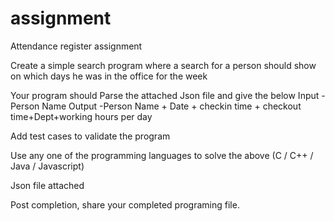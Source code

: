 # assignment

Attendance register assignment

Create a simple search program where a search for a person should show on which days he was in the office for the week

Your program should Parse the attached Json file and give the below
Input - Person Name
Output -Person Name + Date + checkin time + checkout time+Dept+working hours per day

Add test cases to validate the program

Use any one of the programming languages to solve the above (C / C++ / Java / Javascript)

Json file attached

Post completion, share your completed programing file.
